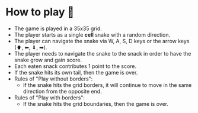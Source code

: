 # How to play 📕

- The game is played in a 35x35 grid.
- The player starts as a single **cell** snake with a random direction.
- The player can navigate the snake via W, A, S, D keys or the arrow keys (⬆, ⬅, ⬇, ➡).
- The player needs to navigate the snake to the snack in order to have the snake grow and gain score.
- Each eaten snack contributes 1 point to the score.
- If the snake hits its own tail, then the game is over.
- Rules of "Play without borders":
  - If the snake hits the grid borders, it will continue to move in the same direction from the opposite end.
- Rules of "Play with borders":
  - If the snake hits the grid boundaries, then the game is over.
